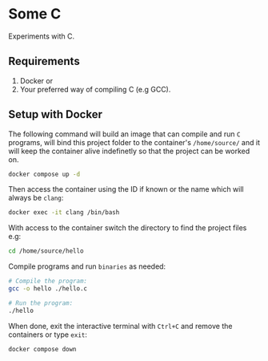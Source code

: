 # Some C

Experiments with C.

## Requirements

1. Docker or
2. Your preferred way of compiling C (e.g GCC).

## Setup with Docker

The following command will build an image that can compile and run `C` programs,
will bind this project folder to the container's `/home/source/` and
it will keep the container alive indefinetly so that the project can be worked on.

```bash
docker compose up -d
```

Then access the container using the ID if known or the name which will always be `clang`:

```bash
docker exec -it clang /bin/bash
```

With access to the container switch the directory to find the project files e.g:

```bash
cd /home/source/hello
```

Compile programs and run `binaries` as needed:

```bash
# Compile the program:
gcc -o hello ./hello.c

# Run the program:
./hello
```

When done, exit the interactive terminal with `Ctrl+C` and remove the containers or type `exit`:

```bash
docker compose down
```
